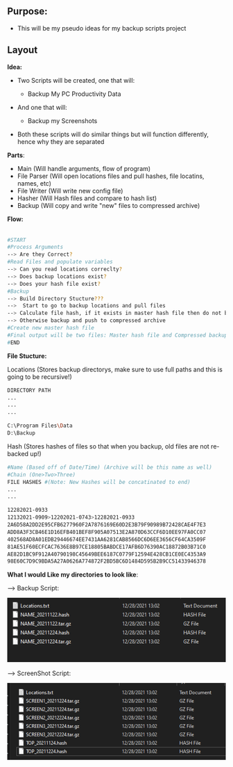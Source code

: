 ## Purpose:
- This will be my pseudo ideas for my backup scripts project

## Layout
**Idea:**
- Two Scripts will be created, one that will:
  - Backup My PC Productivity Data
- And one that will:
  - Backup my Screenshots

- Both these scripts will do similar things but will function differently, hence why they are separated

**Parts**:
- Main (Will handle arguments, flow of program)
- File Parser (Will open locations files and pull hashes, file locatins, names, etc)
- File Writer (Will write new config file)
- Hasher (Will Hash files and compare to hash list)
- Backup (Will copy and write "new" files to compressed archive)


**Flow:**

```bash

#START 
#Process Arguments 
--> Are they Correct?
#Read Files and populate variables 
--> Can you read locations correclty? 
--> Does backup locations exist? 
--> Does your hash file exist?
#Backup 
--> Build Directory Stucture??? 
-->  Start to go to backup locations and pull files 
--> Calculate file hash, if it exists in master hash file then do not backup 
--> Otherwise backup and push to compressed archive
#Create new master hash file
#Final output will be two files: Master hash file and Compressed backup archive
#END
```

**File Stucture:**

Locations (Stores backup directorys, make sure to use full paths and this is going to be recursive!)
```Bash
DIRECTORY PATH
...
...
...

```

```Bash
C:\Program Files\Data
D:\Backup
```

Hash (Stores hashes of files so that when you backup, old files are not re-backed up!)
```Bash
#Name (Based off of Date/Time) (Archive will be this name as well)
#Chain (One>Two>Three)
FILE HASHES #(Note: New Hashes will be concatinated to end)
...
...

```

```Bash
12282021-0933
12132021-0909>12202021-0743>12282021-0933
2A6D58A2DD2E95CFB6277960F2A7876169E60D2E3B79F90989B72428CAE4F7E3
ADD8A3F3CB46E1D16EFB401BEF8F905A07513E2A870D63CCF6D10EE97FA0CC07
402568AD8A01EDB29446674EE7431AA6281CAB8566DC6D6EE3656CF64CA3509F
81AE51F60ECFCAC7636E8B97CE18805BABDCE17AFB6D76390AC18872B03B71C0
AE82D1BC9F912A40790198C45649BEE6187C0779F12594E428CB1CE0EC4353A9
98E60C7D9C9BDA5A27A0626A774872F2BD5BC6D1484D595B2B9CC51433946378
```

**What I would Like my directories to look like**:

--> Backup Script:

![](Pics/2021-12-28-13-05-50.png)

--> ScreenShot Script:

![](Pics/2021-12-28-13-10-22.png)


